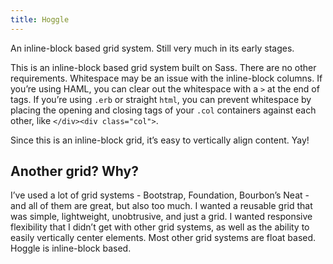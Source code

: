 ```yaml
---
title: Hoggle
---
```


An inline-block based grid system. Still very much in its early stages.

This is an inline-block based grid system built on Sass. There are no other requirements. Whitespace may be an issue with the inline-block columns. If you’re using HAML, you can clear out the whitespace with a `>` at the end of tags. If you’re using `.erb` or straight `html`, you can prevent whitespace by placing the opening and closing tags of your `.col` containers against each other, like `</div><div class="col">`.

Since this is an inline-block grid, it’s easy to vertically align content. Yay!

## Another grid? Why?

I’ve used a lot of grid systems - Bootstrap, Foundation, Bourbon’s Neat - and all of them are great, but also too much. I wanted a reusable grid that was simple, lightweight, unobtrusive, and just a grid. I wanted responsive flexibility that I didn’t get with other grid systems, as well as the ability to easily vertically center elements. Most other grid systems are float based. Hoggle is inline-block based.